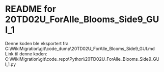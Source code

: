 # README for 20TD02U_ForAlle_Blooms_Side9_GUI_1
Denne koden ble eksportert fra C:\WikiMigration\git\code_dump\20TD02U_ForAlle_Blooms_Side9_GUI.md
Link til denne koden: C:\WikiMigration\git\code_repo\Python\20TD02U_ForAlle_Blooms_Side9_GUI_1.py

